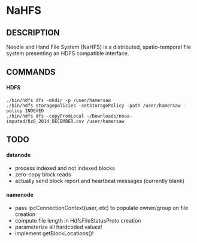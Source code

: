 # NaHFS
## DESCRIPTION
Needle and Hand File System (NaHFS) is a distributed, spatio-temporal file system presenting an HDFS compatible interface.

## COMMANDS
#### HDFS
    ./bin/hdfs dfs -mkdir -p /user/hamersaw
    ./bin/hdfs storagepolicies -setStoragePolicy -path /user/hamersaw -policy INDEXED
    ./bin/hdfs dfs -copyFromLocal ~/Downloads/noaa-imputed/8z6_2014_DECEMBER.csv /user/hamersaw

## TODO
#### datanode
- process indexed and not indexed blocks
- zero-copy block reads
- actually send block report and heartbeat messages (currently blank)
#### namenode
- pass IpcConnectionContext(user, etc) to populate owner/group on file creation
- compute file length in HdfsFileStatusProto creation
- parameterize all hardcoded values!
- implement getBlockLocations()!
